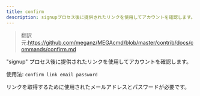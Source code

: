 ```yaml
---
title: confirm
description: signupプロセス後に提供されたリンクを使用してアカウントを確認します。
---
```


>翻訳元:https://github.com/meganz/MEGAcmd/blob/master/contrib/docs/commands/confirm.md

"signup" プロセス後に提供されたリンクを使用してアカウントを確認します。

使用法: `confirm link email password`
<pre>
リンクを取得するために使用されたメールアドレスとパスワードが必要です。
</pre>
